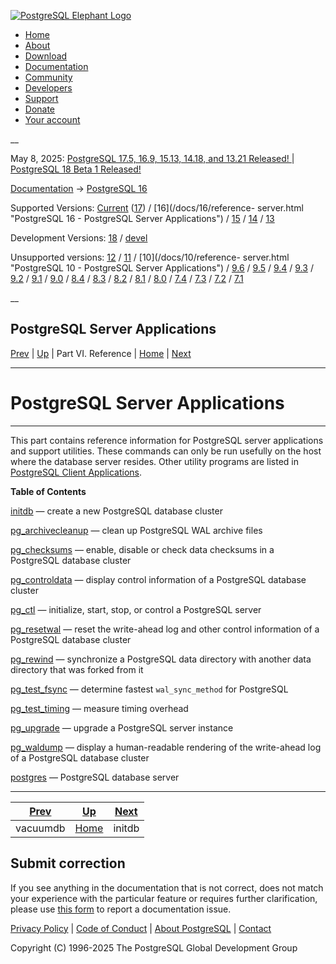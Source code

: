 [ ![PostgreSQL Elephant Logo](/media/img/about/press/elephant.png) ](/)

  * [Home](/ "Home")
  * [About](/about/ "About")
  * [Download](/download/ "Download")
  * [Documentation](/docs/ "Documentation")
  * [Community](/community/ "Community")
  * [Developers](/developer/ "Developers")
  * [Support](/support/ "Support")
  * [Donate](/about/donate/ "Donate")
  * [Your account](/account/ "Your account")

__

May 8, 2025: [ PostgreSQL 17.5, 16.9, 15.13, 14.18, and 13.21 Released! ](/about/news/postgresql-175-169-1513-1418-and-1321-released-3072/) | [ PostgreSQL 18 Beta 1 Released! ](/about/news/postgresql-18-beta-1-released-3070/)

[Documentation](/docs/ "Documentation") -> [PostgreSQL
16](/docs/16/index.html)

Supported Versions: [Current](/docs/current/reference-server.html "PostgreSQL
17 - PostgreSQL Server Applications") ([17](/docs/17/reference-server.html
"PostgreSQL 17 - PostgreSQL Server Applications")) / [16](/docs/16/reference-
server.html "PostgreSQL 16 - PostgreSQL Server Applications") /
[15](/docs/15/reference-server.html "PostgreSQL 15 - PostgreSQL Server
Applications") / [14](/docs/14/reference-server.html "PostgreSQL 14 -
PostgreSQL Server Applications") / [13](/docs/13/reference-server.html
"PostgreSQL 13 - PostgreSQL Server Applications")

Development Versions: [18](/docs/18/reference-server.html "PostgreSQL 18 -
PostgreSQL Server Applications") / [devel](/docs/devel/reference-server.html
"PostgreSQL devel - PostgreSQL Server Applications")

Unsupported versions: [12](/docs/12/reference-server.html "PostgreSQL 12 -
PostgreSQL Server Applications") / [11](/docs/11/reference-server.html
"PostgreSQL 11 - PostgreSQL Server Applications") / [10](/docs/10/reference-
server.html "PostgreSQL 10 - PostgreSQL Server Applications") /
[9.6](/docs/9.6/reference-server.html "PostgreSQL 9.6 - PostgreSQL Server
Applications") / [9.5](/docs/9.5/reference-server.html "PostgreSQL 9.5 -
PostgreSQL Server Applications") / [9.4](/docs/9.4/reference-server.html
"PostgreSQL 9.4 - PostgreSQL Server Applications") /
[9.3](/docs/9.3/reference-server.html "PostgreSQL 9.3 - PostgreSQL Server
Applications") / [9.2](/docs/9.2/reference-server.html "PostgreSQL 9.2 -
PostgreSQL Server Applications") / [9.1](/docs/9.1/reference-server.html
"PostgreSQL 9.1 - PostgreSQL Server Applications") /
[9.0](/docs/9.0/reference-server.html "PostgreSQL 9.0 - PostgreSQL Server
Applications") / [8.4](/docs/8.4/reference-server.html "PostgreSQL 8.4 -
PostgreSQL Server Applications") / [8.3](/docs/8.3/reference-server.html
"PostgreSQL 8.3 - PostgreSQL Server Applications") /
[8.2](/docs/8.2/reference-server.html "PostgreSQL 8.2 - PostgreSQL Server
Applications") / [8.1](/docs/8.1/reference-server.html "PostgreSQL 8.1 -
PostgreSQL Server Applications") / [8.0](/docs/8.0/reference-server.html
"PostgreSQL 8.0 - PostgreSQL Server Applications") /
[7.4](/docs/7.4/reference-server.html "PostgreSQL 7.4 - PostgreSQL Server
Applications") / [7.3](/docs/7.3/reference-server.html "PostgreSQL 7.3 -
PostgreSQL Server Applications") / [7.2](/docs/7.2/reference-server.html
"PostgreSQL 7.2 - PostgreSQL Server Applications") /
[7.1](/docs/7.1/reference-server.html "PostgreSQL 7.1 - PostgreSQL Server
Applications")

__

PostgreSQL Server Applications  
---  
[Prev](app-vacuumdb.html "vacuumdb")  | [Up](reference.html "Part VI. Reference") | Part VI. Reference | [Home](index.html "PostgreSQL 16.9 Documentation") |  [Next](app-initdb.html "initdb")  
  
* * *

# PostgreSQL Server Applications

* * *

This part contains reference information for PostgreSQL server applications
and support utilities. These commands can only be run usefully on the host
where the database server resides. Other utility programs are listed in
[PostgreSQL Client Applications](reference-client.html "PostgreSQL Client
Applications").

**Table of Contents**

[initdb](app-initdb.html) — create a new PostgreSQL database cluster

[pg_archivecleanup](pgarchivecleanup.html) — clean up PostgreSQL WAL archive
files

[pg_checksums](app-pgchecksums.html) — enable, disable or check data checksums
in a PostgreSQL database cluster

[pg_controldata](app-pgcontroldata.html) — display control information of a
PostgreSQL database cluster

[pg_ctl](app-pg-ctl.html) — initialize, start, stop, or control a PostgreSQL
server

[pg_resetwal](app-pgresetwal.html) — reset the write-ahead log and other
control information of a PostgreSQL database cluster

[pg_rewind](app-pgrewind.html) — synchronize a PostgreSQL data directory with
another data directory that was forked from it

[pg_test_fsync](pgtestfsync.html) — determine fastest `wal_sync_method` for
PostgreSQL

[pg_test_timing](pgtesttiming.html) — measure timing overhead

[pg_upgrade](pgupgrade.html) — upgrade a PostgreSQL server instance

[pg_waldump](pgwaldump.html) — display a human-readable rendering of the
write-ahead log of a PostgreSQL database cluster

[postgres](app-postgres.html) — PostgreSQL database server

* * *

[Prev](app-vacuumdb.html "vacuumdb")  | [Up](reference.html "Part VI. Reference") |  [Next](app-initdb.html "initdb")  
---|---|---  
vacuumdb  | [Home](index.html "PostgreSQL 16.9 Documentation") |  initdb  
  
## Submit correction

If you see anything in the documentation that is not correct, does not match
your experience with the particular feature or requires further clarification,
please use [this form](/account/comments/new/16/reference-server.html/) to
report a documentation issue.

[Privacy Policy](/about/privacypolicy) | [Code of Conduct](/about/policies/coc/) | [About PostgreSQL](/about/) | [Contact](/about/contact/)  

Copyright (C) 1996-2025 The PostgreSQL Global Development Group

